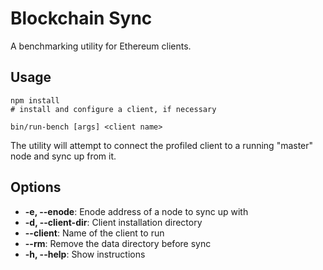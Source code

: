# Blockchain Sync

A benchmarking utility for Ethereum clients.

## Usage

```
npm install
# install and configure a client, if necessary

bin/run-bench [args] <client name>
```

The utility will attempt to connect the profiled client to a running "master" node and sync up from it.

## Options

* **-e, --enode**:         Enode address of a node to sync up with 
* **-d, --client-dir**:    Client installation directory
* **--client**:            Name of the client to run
* **--rm**:                Remove the data directory before sync
* **-h, --help**:          Show instructions
            
            



